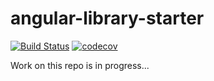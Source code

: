 # angular-library-starter

[![Build Status](https://travis-ci.org/trekhleb/angular-library-starter.svg?branch=master)](https://travis-ci.org/trekhleb/angular-library-starter)
[![codecov](https://codecov.io/gh/trekhleb/angular-library-starter/branch/master/graph/badge.svg)](https://codecov.io/gh/trekhleb/angular-library-starter)

Work on this repo is in progress...
